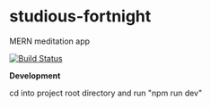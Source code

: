 # studious-fortnight
MERN meditation app

[![Build Status](https://travis-ci.org/HuangStanley050/studious-fortnight.svg?branch=master)](https://travis-ci.org/HuangStanley050/studious-fortnight)

**Development**

cd into project root directory and run "npm run dev"

